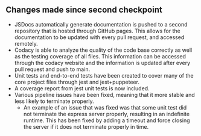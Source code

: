## Changes made since second checkpoint
- JSDocs automatically generate documentation is pushed to a second repository that is hosted through GitHub pages. This allows for the documentation to be updated with every pull request, and accessed remotely.
- Codacy is able to analyze the quality of the code base correctly as well as the testing coverage of all files. This information can be accessed through the codacy website and the information is updated after every pull request and push to main.
- Unit tests and end-to-end tests have been created to cover many of the core project files through jest and jest+puppeteer.
- A coverage report from jest unit tests is now included.
- Various pipeline issues have been fixed, meaning that it more stable and less likely to terminate properly.
  - An example of an issue that was fixed was that some unit test did not terminate the express server properly, resulting in an indefinite runtime. This has been fixed by adding a timeout and force closing the server if it does not terminate properly in time.
